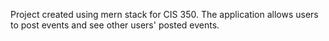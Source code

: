 Project created using mern stack for CIS 350. The application allows users to post events and see other users' posted events.
